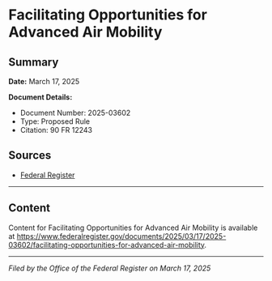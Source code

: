 # Facilitating Opportunities for Advanced Air Mobility

## Summary

**Date:** March 17, 2025

**Document Details:**
- Document Number: 2025-03602
- Type: Proposed Rule
- Citation: 90 FR 12243

## Sources
- [Federal Register](https://www.federalregister.gov/documents/2025/03/17/2025-03602/facilitating-opportunities-for-advanced-air-mobility)

---

## Content

Content for Facilitating Opportunities for Advanced Air Mobility is available at https://www.federalregister.gov/documents/2025/03/17/2025-03602/facilitating-opportunities-for-advanced-air-mobility.

---

*Filed by the Office of the Federal Register on March 17, 2025*
